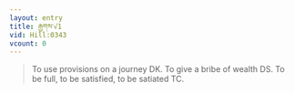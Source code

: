 ```yaml
---
layout: entry
title: རྒྱགས་√1
vid: Hill:0343
vcount: 0
---
```

> To use provisions on a journey DK\. To give a bribe of wealth DS\. To be full, to be satisfied, to be satiated TC\.


